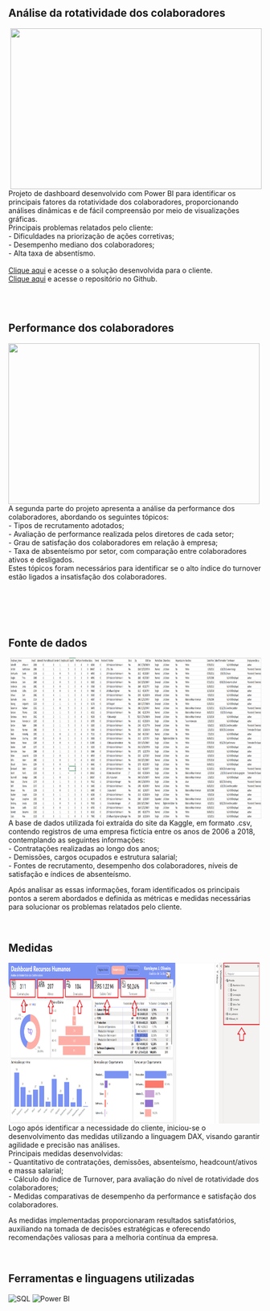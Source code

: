 ## Análise da rotatividade dos colaboradores
<img align="right" width="500" height="320" src="https://github.com/user-attachments/assets/26cf9e94-b4a0-4bb4-adda-5a7469fa00a6">
Projeto de dashboard desenvolvido com Power BI para identificar os principais fatores da rotatividade dos colaboradores, proporcionando análises dinâmicas e de fácil compreensão por meio de visualizações gráficas.<br>
Principais problemas relatados pelo cliente:<br>
- Dificuldades na priorização de ações corretivas;<br>
- Desempenho mediano dos colaboradores;<br>
- Alta taxa de absentísmo.<br>
<br>
<a href="" target="_blank">Clique aqui</a> e acesse o a solução desenvolvida para o cliente.
<br>
<a href="https://github.com/KarolayneJOliveira/Portfolio_RH" target="_blank">Clique aqui</a> e acesse o repositório no Github.

<br><br>

## Performance dos colaboradores
<img align="left" width="500" height="320" src="https://github.com/user-attachments/assets/cb50205f-adb9-48d8-953f-16fb777b13bc">
A segunda parte do projeto apresenta a análise da performance dos colaboradores, abordando os seguintes tópicos:<br>
- Tipos de recrutamento adotados;<br>
- Avaliação de performance realizada pelos diretores de cada setor;<br>
- Grau de satisfação dos colaboradores em relação à empresa;<br>
- Taxa de absenteísmo por setor, com comparação entre colaboradores ativos e desligados.<br> 
Estes tópicos foram necessários para identificar se o alto índice do turnover estão ligados a insatisfação dos colaboradores.

<br><br><br><br>

## Fonte de dados 
<img align="right" width="500" height="320" src="https://github.com/KarolayneJOliveira/Portfolio_RH/blob/main/Design/Base%20de%20dados%20Excel.png?raw=true">
A base de dados utilizada foi extraída do site da Kaggle, em formato .csv, contendo registros de uma empresa fictícia entre os anos de 2006 a 2018, contemplando as seguintes informações:<br>
- Contratações realizadas ao longo dos anos;<br>
- Demissões, cargos ocupados e estrutura salarial;<br>
- Fontes de recrutamento, desempenho dos colaboradores, níveis de satisfação e índices de absenteísmo.<br>

Após analisar as essas informações, foram identificados os principais pontos a serem abordados e definida as métricas e medidas necessárias para solucionar os problemas relatados pelo cliente. 

<br>

## Medidas
<img align="left" width="500" height="320" src="https://github.com/KarolayneJOliveira/Portfolio_RH/blob/main/Design/Medidas.png?raw=true">
Logo após identificar a necessidade do cliente, iniciou-se o desenvolvimento das medidas utilizando a linguagem DAX, visando garantir agilidade e precisão nas análises.<br>
Principais medidas desenvolvidas:<br>
 - Quantitativo de contratações, demissões, absenteísmo, headcount/ativos e massa salarial;<br>
 - Cálculo do índice de Turnover, para avaliação do nível de rotatividade dos colaboradores;<br>
 - Medidas comparativas de desempenho da performance e satisfação dos colaboradores.<br>
 
As medidas implementadas proporcionaram resultados satisfatórios, auxiliando na tomada de decisões estratégicas e oferecendo recomendações valiosas para a melhoria contínua da empresa.

<br>

## Ferramentas e linguagens utilizadas
<div style="display: inline_block">
    <img align="center" alt="SQL" height="40" width="40" src="https://github.com/KarolayneJOliveira/Portfolio/blob/main/linguagens/sql.png?raw=true">
    <img align="center" alt="Power BI" height="40" width="40" src="https://github.com/KarolayneJOliveira/Portfolio/blob/main/linguagens/power%20bi.png?raw=true">
</div>

